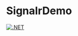# SignalrDemo

[![.NET](https://github.com/afgalvan/SignalrDemo/actions/workflows/dotnet.yml/badge.svg)](https://github.com/afgalvan/SignalrDemo/actions/workflows/dotnet.yml)
